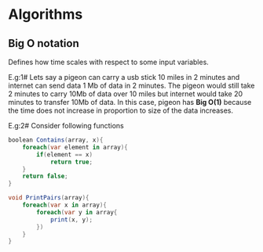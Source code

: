 # Algorithms

## Big O notation

Defines how time scales with respect to some input variables.

E.g:1# Lets say a pigeon can carry a usb stick 10 miles in 2 minutes and internet can send data 1 Mb of data in 2 minutes. The pigeon would still take 2 minutes to carry 10Mb of data over 10 miles but internet would take 20 minutes to transfer 10Mb of data. In this case, pigeon has __Big O(1)__ because the time does not increase in proportion to size of the data increases.

E.g:2# Consider following functions

``` csharp
boolean Contains(array, x){
    foreach(var element in array){
        if(element == x)
            return true;
    }
    return false;
}

void PrintPairs(array){
    foreach(var x in array){
        foreach(var y in array{
            print(x, y);
        })
    }
}
```